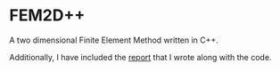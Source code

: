 # FEM2D++

A two dimensional Finite Element Method written in C++.

Additionally, I have included the [report](report_ES) that I wrote along with the code.
